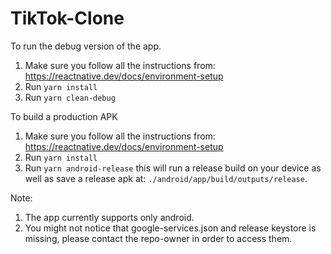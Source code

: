 # TikTok-Clone

To run the debug version of the app.

  1. Make sure you follow all the instructions from: https://reactnative.dev/docs/environment-setup
  2. Run `yarn install`
  3. Run `yarn clean-debug`
  
To build a production APK

  1. Make sure you follow all the instructions from: https://reactnative.dev/docs/environment-setup
  2. Run `yarn install`
  3. Run `yarn android-release` this will run a release build on your device as well as save a release apk at: `./android/app/build/outputs/release`.
  
 Note: 
 1. The app currently supports only android.
 2. You might not notice that google-services.json and release keystore is missing, please contact the repo-owner in order to access them.


